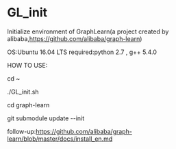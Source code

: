 # GL_init
Initialize environment of GraphLearn(a project created by alibaba,https://github.com/alibaba/graph-learn)

OS:Ubuntu 16.04 LTS
required:python 2.7 , g++ 5.4.0

HOW TO USE:

cd ~

./GL_init.sh

cd graph-learn

git submodule update --init

follow-up:https://github.com/alibaba/graph-learn/blob/master/docs/install_en.md
